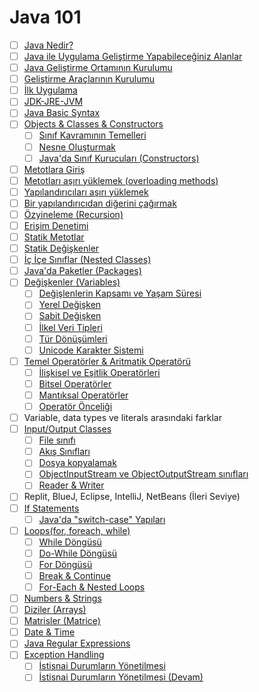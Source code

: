 # Java 101

- [ ] [Java Nedir?](what-is-java/)
- [ ] [Java ile Uygulama Geliştirme Yapabileceğiniz Alanlar](uygulama-alanlari/)
- [ ] [Java Geliştirme Ortamının Kurulumu](java-geliştirme-ortaminin-kurulumu/)
- [ ] [Geliştirme Araçlarının Kurulumu](gelistirme-araclarinin-kurulumu/)
- [ ] [İlk Uygulama](hello-world/)
- [ ] [JDK-JRE-JVM](JDK-JRE-JVM/)
- [ ] [Java Basic Syntax](java-basic-syntax/)
- [ ] [Objects & Classes & Constructors](objects-classes-constructors/)
  - [ ] [Sınıf Kavramının Temelleri](sinif-kavraminin-temelleri/)
  - [ ] [Nesne Oluşturmak](nesne-olusturmak/)
  - [ ] [Java&#39;da Sınıf Kurucuları (Constructors)](sinif-kuruculari-(Constructors)/)
- [ ] [Metotlara Giriş](metotlara-giris/)
- [ ] [Metotları aşırı yüklemek (overloading methods)](metotlari-asiri-yuklemek-(overloading-methods)/)
- [ ] [Yapılandırıcıları aşırı yüklemek](yapilandiricilari-asiri-yuklemek/)
- [ ] [Bir yapılandırıcıdan diğerini çağırmak](bir-yapilandiricidan-digerini-cagirmak/)
- [ ] [Özyineleme (Recursion)](ozyineleme-(recursion)/)
- [ ] [Erişim Denetimi](erisim-denetimi/)
- [ ] [Statik Metotlar](statik-metotlar/)
- [ ] [Statik Değişkenler](statik-degiskenler/)
- [ ] [İç İçe Sınıflar (Nested Classes)](ic-ice-siniflar-(nested-classes)/)
- [ ] [Java&#39;da Paketler (Packages)](paketler/)
- [ ] [Değişkenler (Variables)](degiskenler/)
  - [ ] [Değişlenlerin Kapsamı ve Yaşam Süresi](degiskenlerin-kapsami-ve-yasam-suresi/)
  - [ ] [Yerel Değişken](yerel-degisken/)
  - [ ] [Sabit Değişken](sabit-degiskenler/)
  - [ ] [İlkel Veri Tipleri](veri-tipleri/)
  - [ ] [Tür Dönüşümleri](tur-donusumleri/)
  - [ ] [Unicode Karakter Sistemi](unicode-karakter-sistemi/)

- [ ] [Temel Operatörler & Aritmatik Operatörü](operatorler-aritmatik-operatoru/)
  - [ ] [İlişkisel ve Eşitlik Operatörleri](iliskisel-esiktik-oparotorleri/)
  - [ ] [Bitsel Operatörler](bitsel-operatorler/)
  - [ ] [Mantıksal Operatörler](mantıksal-operatorler/)
  - [ ] [Operatör Önceliği](operator-onceligi/)
- [ ] Variable, data types ve literals arasındaki farklar
- [ ] [Input/Output Classes](input-output-classes/)
  - [ ] [File sınıfı](file-sinifi/)
  - [ ] [Akış Sınıfları](akis-siniflari/)
  - [ ] [Dosya kopyalamak](dosya-kopyalamak/)
  - [ ] [ObjectInputStream ve ObjectOutputStream sınıfları](ObjectInputStream-ObjectOutputStream-siniflari/)
  - [ ] [Reader & Writer](reader-writer/)
- [ ] Replit, BlueJ, Eclipse, IntelliJ, NetBeans (İleri Seviye)
- [ ] [If Statements](if-statements/)
  - [ ] [Java&#39;da "switch-case" Yapıları](switch-case/)
- [ ] [Loops(for, foreach, while)](loops/)
  - [ ] [While Döngüsü](while/)
  - [ ] [Do-While Döngüsü](do-while/)
  - [ ] [For Döngüsü](for-loops/)
  - [ ] [Break & Continue](break-continue/)
  - [ ] [For-Each & Nested Loops](for-each-nested-loops/)
- [ ] [Numbers & Strings](numbers-strings/)
- [ ] [Diziler (Arrays)](arrays/)
- [ ] [Matrisler (Matrice)](matris-islemleri/)
- [ ] [Date & Time](date-time/)
- [ ] [Java Regular Expressions](regular-expressions/)
- [ ] [Exception Handling](exception-handling/)
  - [ ] [İstisnai Durumların Yönetilmesi](istisnai-durumlarin-yonetilmesi/)
  - [ ] [İstisnai Durumların Yönetilmesi (Devam)](istisnai-durumlarin-yonetilmesi-devam/)